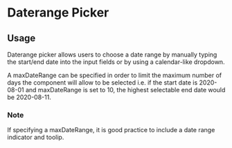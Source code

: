 # Daterange Picker

<!-- STORY -->

## Usage

Daterange picker allows users to choose a date range by manually typing the start/end date into the input fields or by using a calendar-like dropdown.

A maxDateRange can be specified in order to limit the maximum number of days the component will allow to be selected i.e. if the start date is 2020-08-01 and maxDateRange is set to 10, the highest selectable end date would be 2020-08-11.

### Note

If specifying a maxDateRange, it is good practice to include a date range indicator and toolip.
